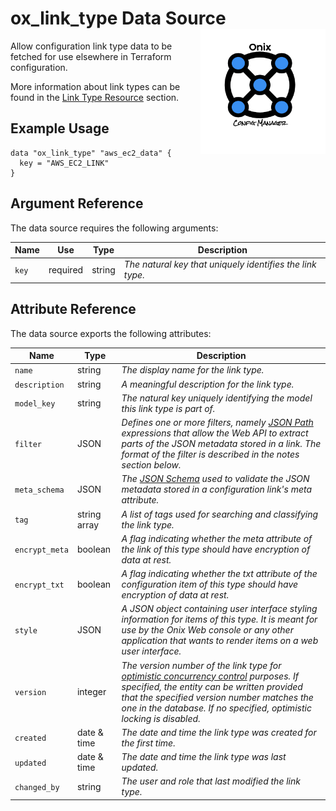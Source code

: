 # ox_link_type Data Source  <img src="../../../docs/pics/ox.png" width="200" height="200" align="right">

Allow configuration link type data to be fetched for use elsewhere in Terraform configuration.

More information about link types can be found in the [Link Type Resource](../resources/ox_link_type.md) section.

## Example Usage

```hcl
data "ox_link_type" "aws_ec2_data" {
  key = "AWS_EC2_LINK"
}
```

## Argument Reference

The data source requires the following arguments:

| Name | Use | Type |  Description |
|---|---|---|---|
| `key` | required | string | *The natural key that uniquely identifies the link type.* |

## Attribute Reference

The data source exports the following attributes:

| Name | Type |  Description |
|---|---|---|
| `name`| string | *The display name for the link type.* |
| `description` | string | *A meaningful description for the link type.* |
| `model_key` | string | *The natural key uniquely identifying the model this link type is part of.* |
| `filter` | JSON | *Defines one or more filters, namely [JSON Path](https://goessner.net/articles/JsonPath/) expressions that allow the Web API to extract parts of the JSON metadata stored in a link. The format of the filter is described in the notes section below.* |
| `meta_schema` | JSON | *The [JSON Schema](https://json-schema.org/) used to validate the JSON metadata stored in a configuration link's meta attribute.* |
| `tag` | string array | *A list of tags used for searching and classifying the link type.* |
| `encrypt_meta` | boolean | *A flag indicating whether the meta attribute of the link of this type should have encryption of data at rest.* |
| `encrypt_txt` | boolean | *A flag indicating whether the txt attribute of the configuration item of this type should have encryption of data at rest.* |
| `style` | JSON | *A JSON object containing user interface styling information for items of this type. It is meant for use by the Onix Web console or any other application that wants to render items on a web user interface.* |
| `version` | integer | *The version number of the link type for [optimistic concurrency control](https://en.wikipedia.org/wiki/Optimistic_concurrency_control) purposes. If specified, the entity can be written provided that the specified version number matches the one in the database. If no specified, optimistic locking is disabled.* |
| `created` | date & time | *The date and time the link type was created for the first time.* |
| `updated` | date & time | *The date and time the link type was last updated.* |
| `changed_by` | string | *The user and role that last modified the link type.* |